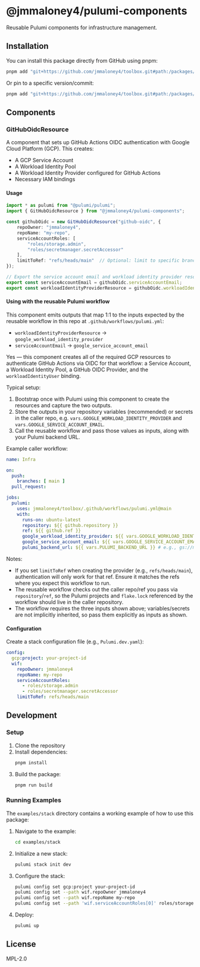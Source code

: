# @jmmaloney4/pulumi-components

Reusable Pulumi components for infrastructure management.

## Installation

You can install this package directly from GitHub using pnpm:

```bash
pnpm add "git+https://github.com/jmmaloney4/toolbox.git#path:/packages/pulumi-components"
```

Or pin to a specific version/commit:

```bash
pnpm add "git+https://github.com/jmmaloney4/toolbox.git#path:/packages/pulumi-components#v0.1.0"
```

## Components

### GitHubOidcResource

A component that sets up GitHub Actions OIDC authentication with Google Cloud Platform (GCP). This creates:

- A GCP Service Account
- A Workload Identity Pool
- A Workload Identity Provider configured for GitHub Actions
- Necessary IAM bindings

#### Usage

```typescript
import * as pulumi from "@pulumi/pulumi";
import { GitHubOidcResource } from "@jmmaloney4/pulumi-components";

const githubOidc = new GitHubOidcResource("github-oidc", {
    repoOwner: "jmmaloney4",
    repoName: "my-repo",
    serviceAccountRoles: [
        "roles/storage.admin",
        "roles/secretmanager.secretAccessor"
    ],
    limitToRef: "refs/heads/main"  // Optional: limit to specific branch/tag
});

// Export the service account email and workload identity provider resource
export const serviceAccountEmail = githubOidc.serviceAccountEmail;
export const workloadIdentityProviderResource = githubOidc.workloadIdentityProviderResource;
```

#### Using with the reusable Pulumi workflow

This component emits outputs that map 1:1 to the inputs expected by the reusable workflow in this repo at `.github/workflows/pulumi.yml`:

- `workloadIdentityProviderResource` → `google_workload_identity_provider`
- `serviceAccountEmail` → `google_service_account_email`

Yes — this component creates all of the required GCP resources to authenticate GitHub Actions via OIDC for that workflow: a Service Account, a Workload Identity Pool, a GitHub OIDC Provider, and the `workloadIdentityUser` binding.

Typical setup:

1. Bootstrap once with Pulumi using this component to create the resources and capture the two outputs.
2. Store the outputs in your repository variables (recommended) or secrets in the caller repo, e.g. `vars.GOOGLE_WORKLOAD_IDENTITY_PROVIDER` and `vars.GOOGLE_SERVICE_ACCOUNT_EMAIL`.
3. Call the reusable workflow and pass those values as inputs, along with your Pulumi backend URL.

Example caller workflow:

```yaml
name: Infra

on:
  push:
    branches: [ main ]
  pull_request:

jobs:
  pulumi:
    uses: jmmaloney4/toolbox/.github/workflows/pulumi.yml@main
    with:
      runs-on: ubuntu-latest
      repository: ${{ github.repository }}
      ref: ${{ github.ref }}
      google_workload_identity_provider: ${{ vars.GOOGLE_WORKLOAD_IDENTITY_PROVIDER }}
      google_service_account_email: ${{ vars.GOOGLE_SERVICE_ACCOUNT_EMAIL }}
      pulumi_backend_url: ${{ vars.PULUMI_BACKEND_URL }} # e.g., gs://my-pulumi-state
```

Notes:

- If you set `limitToRef` when creating the provider (e.g., `refs/heads/main`), authentication will only work for that ref. Ensure it matches the refs where you expect this workflow to run.
- The reusable workflow checks out the caller repo/ref you pass via `repository`/`ref`, so the Pulumi projects and `flake.lock` referenced by the workflow should live in the caller repository.
- The workflow requires the three inputs shown above; variables/secrets are not implicitly inherited, so pass them explicitly as inputs as shown.

#### Configuration

Create a stack configuration file (e.g., `Pulumi.dev.yaml`):

```yaml
config:
  gcp:project: your-project-id
  wif:
    repoOwner: jmmaloney4
    repoName: my-repo
    serviceAccountRoles:
      - roles/storage.admin
      - roles/secretmanager.secretAccessor
    limitToRef: refs/heads/main
```

## Development

### Setup

1. Clone the repository
2. Install dependencies:
   ```bash
   pnpm install
   ```
3. Build the package:
   ```bash
   pnpm run build
   ```

### Running Examples

The `examples/stack` directory contains a working example of how to use this package:

1. Navigate to the example:
   ```bash
   cd examples/stack
   ```
2. Initialize a new stack:
   ```bash
   pulumi stack init dev
   ```
3. Configure the stack:
   ```bash
   pulumi config set gcp:project your-project-id
   pulumi config set --path wif.repoOwner jmmaloney4
   pulumi config set --path wif.repoName my-repo
   pulumi config set --path 'wif.serviceAccountRoles[0]' roles/storage.admin
   ```
4. Deploy:
   ```bash
   pulumi up
   ```

## License

MPL-2.0
